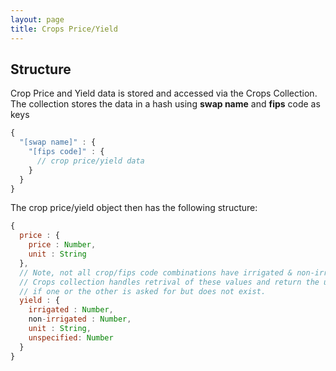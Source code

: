 ```yaml
---
layout: page
title: Crops Price/Yield
---
```


## Structure

Crop Price and Yield data is stored and accessed via the Crops Collection.  The collection stores
the data in a hash using **swap name** and **fips** code as keys

```js
{
  "[swap name]" : {
    "[fips code]" : {
      // crop price/yield data
    }
  }
}
```

The crop price/yield object then has the following structure:

```js
{
  price : {
    price : Number,
    unit : String
  },
  // Note, not all crop/fips code combinations have irrigated & non-irrigated values.  The
  // Crops collection handles retrival of these values and return the unspecified value
  // if one or the other is asked for but does not exist.
  yield : {
    irrigated : Number,
    non-irrigated : Number,
    unit : String,
    unspecified: Number
  }
}
```
